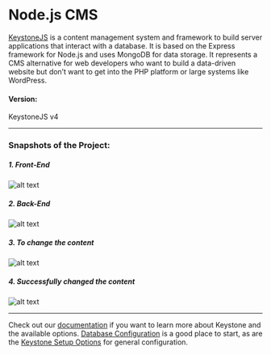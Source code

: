 # Node.js CMS
								
[KeystoneJS](https://v4.keystonejs.com/) is a content management system and framework to build server applications that interact with a database. It is based on the Express framework for Node.js and uses MongoDB for data storage. It represents a CMS alternative for web developers who want to build a data-driven website but don’t want to get into the PHP platform or large systems like WordPress.

#### Version:
KeystoneJS v4

---
### Snapshots of the Project:

##### 1. Front-End 
![alt text](https://user-images.githubusercontent.com/49686277/119484071-474c3f00-bd73-11eb-9514-b5430eeafaa5.PNG)

##### 2. Back-End
![alt text](https://user-images.githubusercontent.com/49686277/119484755-f6891600-bd73-11eb-912d-53562e0b938e.PNG)

##### 3. To change the content
![alt text](https://user-images.githubusercontent.com/49686277/119484871-11f42100-bd74-11eb-8422-d9f6a8fc33c3.PNG)

##### 4. Successfully changed the content
![alt text](https://user-images.githubusercontent.com/49686277/119485127-55e72600-bd74-11eb-946e-8b14db26fac8.PNG)

---
Check out our [documentation](https://v4.keystonejs.com/documentation) if you want to learn more about Keystone and the available options. [Database Configuration](https://v4.keystonejs.com/documentation/database) is a good place to start, as are the [Keystone Setup Options](https://v4.keystonejs.com/documentation/configuration) for general configuration.
